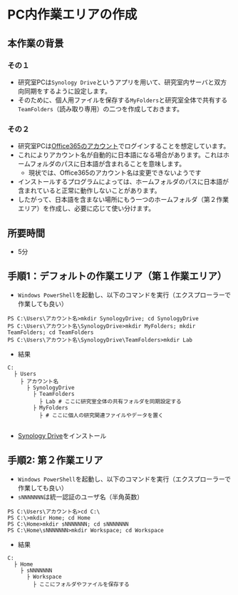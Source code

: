 # PC内作業エリアの作成

## 本作業の背景

### その１

- 研究室PCは`Synology Drive`というアプリを用いて、研究室内サーバと双方向同期をするように設定します。
- そのために、個人用ファイルを保存する`MyFolders`と研究室全体で共有する`TeamFolders`（読み取り専用）の二つを作成しておきます。

### その２

- 研究室PCは[Office365のアカウント](https://github.com/joholabhq/docs/blob/ja/onboarding/getting-started.md)でログインすることを想定しています。
- これによりアカウント名が自動的に日本語になる場合があります。これはホームフォルダのパスに日本語が含まれることを意味します。
  - 現状では、Office365のアカウント名は変更できないようです
- インストールするプログラムによっては、ホームフォルダのパスに日本語が含まれていると正常に動作しないことがあります。
- したがって、日本語を含まない場所にもう一つのホームフォルダ（第２作業エリア）を作成し、必要に応じて使い分けます。

## 所要時間

- 5分

## 手順1：デフォルトの作業エリア（第１作業エリア）

- `Windows PowerShell`を起動し、以下のコマンドを実行（エクスプローラーで作業しても良い）
```
PS C:\Users\アカウント名>mkdir SynologyDrive; cd SynologyDrive
PS C:\Users\アカウント名\SynologyDrive>mkdir MyFolders; mkdir TeamFolders; cd TeamFolders
PS C:\Users\アカウント名\SynologyDrive\TeamFolders>mkdir Lab
```
- 結果
```
C:
  ├ Users
    ├ アカウント名
      ├ SynologyDrive
        ├ TeamFolders
          ├ Lab # ここに研究室全体の共有フォルダを同期設定する
        ├ MyFolders
          ├ # ここに個人の研究関連ファイルやデータを置く
          
```
- [Synology Drive](pc-synologydrive.md)をインストール

## 手順2: 第２作業エリア

- `Windows PowerShell`を起動し、以下のコマンドを実行（エクスプローラーで作業しても良い）
- `sNNNNNNN`は統一認証のユーザ名（半角英数）
```
PS C:\Users\アカウント名>cd C:\
PS C:\>mkdir Home; cd Home
PS C:\Home>mkdir sNNNNNNN; cd sNNNNNNN
PS C:\Home\sNNNNNNN>mkdir Workspace; cd Workspace
```
- 結果
```
C:
  ├ Home
    ├ sNNNNNNN
      ├ Workspace
        ├ ここにフォルダやファイルを保存する
```
